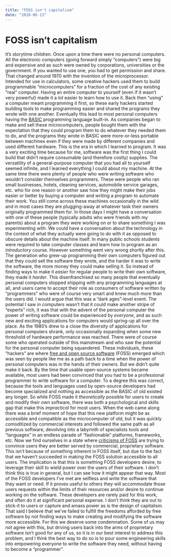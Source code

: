```yaml
---
title: "FOSS isn't capitalism"
date: "2018-06-13"
---
```


<div class="content">
<h1 id="foss-isn-t-capitalism">FOSS isn’t capitalism</h1>
<p>It’s storytime children. Once upon a time there were no personal computers. All the electronic computers (going forward simply “computers”) were big and expensive and as such were owned by corporations, universities or the government. If you wanted to use one, you had to get permission and share. That changed around 1970 with the invention of the microprocessor. Intended for use in calculators, some creative hackers used them to build programmable “microcomputers” for a fraction of the cost of any existing “real” computer. Having an entire computer to yourself (even if it wasn’t very powerful) made it a <em>lot</em> easier to learn how to use it. Back then “using” a computer meant programming it first, so these early hackers started building tools to make programming easier and shared the programs they wrote with one another. Eventually this lead to most personal computers having the <a href="https://en.wikipedia.org/wiki/BASIC" target="_blank">BASIC</a> programming language built-in. As companies began to make and sell these microcomputers, people bought them with the expectation that they could program them to do whatever they needed them to do, and the programs they wrote in BASIC were more-or-less portable between machines even if they were made by different companies and used different hardware. This is the era in which I learned to program. It was a very exciting time because for me, software was the first thing I could build that didn’t require consumable (and therefore costly) supplies. The versatility of a general-purpose computer that you had all to yourself seemed infinite, and I learned everything I could about my machine. At the same time there were plenty of people who were writing software who wouldn’t consider themselves programmers. These were people who ran small businesses, hotels, cleaning services, automobile service garages, etc. who for one reason or another saw how they might make their jobs easier or better by buying a computer and writing a program to automate their work. You still come across these machines occasionally in the wild and in most cases they are plugging-away at whatever task their owners originally programmed them for. In those days I might have a conversation with one of these people (typically adults who were friends with my parents) about a program they were working on or to share something I was experimenting with. We could have a conversation about the technology in the context of what they actually were going to <em>do</em> with it as opposed to obscure details about the machine itself. In many public schools students were required to take computer classes and learn how to program as an <em>introductory</em> course. However something went very wrong shortly after this. The generation who grew-up programming their own computers figured out that they could sell the software they wrote, and the harder it was to write the software, the more money they could make selling it. So instead of finding ways to make it <em>easier</em> for regular people to write their own software, they made it <em>harder</em>. This disenfranchised so many people that eventually personal computers stopped shipping with any programming languages at all, and users came to accept their role as consumers of software written by “programmers” who were of course very smart and knew much more than the users did. I would argue that this was a “dark ages”-level event. The potential I saw in computers wasn’t that it could make another stripe of “experts” rich, it was that with the advent of the personal computer the power of writing software could be experienced by <em>everyone</em>, and as such new and exciting applications for computers would spring-up all over the place. As the 1980’s drew to a close the diversity of applications for personal computers shrank, only occasionally expanding when some new threshold of hardware performance was reached. There were of course some who operated outside of this mainstream and who saw the potential for the personal computer being squandered. These individuals, these “hackers” are where <a href="https://en.wikipedia.org/wiki/Free_and_open-source_software" target="_blank">free and open source software</a> (FOSS) emerged which was seen by people like me as a path back to a time when the power of personal computers was in the hands of their owners. But we didn’t quite make it back. By the time that usable open-source systems became available, most users had been convinced that you had to be a professional programmer to write software for a computer. To a degree this was correct, because the tools and languages used by open-source developers had become specialized and nothing as accessible as the BASIC of old existed any longer. So while FOSS made it <em>theoretically</em> possible for users to create and modify their own software, there was both a psychological and skills gap that make this <em>impractical</em> for most users. When the web came along there was a brief moment of hope that this new platform might be as accessible and compatible as the microcomputer of old, but it was quickly comoditized by commercial interests and followed the same path as all previous software, devolving into a labyrinth of specialists tools and “languages” in an endless parade of “fashionable” platforms, frameworks, etc. Now we find ourselves in a state where <a href="https://medium.com/@cassolotl/on-foss-as-a-capitalism-like-structure-baf89973c6a1" target="_blank">criticisms of FOSS</a> are trying to convince users they are better served by commercial, proprietary software. This isn’t because of something inherent in FOSS itself, but due to the fact that we haven’t succeeded in making the FOSS solution accessible to all users. The implication is that this is something FOSS developers desire, to leverage their skill to wield power over the users of their software. I don’t think this is true in general, but I can see how it might appear that way. Most of the FOSS developers I’ve met are selfless and write the software that they want or need. If it proves useful to others they will accommodate those users requests within the limits of their resources and/or desire to continue working on the software. These developers are rarely paid for this work, and often do it at significant personal expense. I don’t think they are out to stick-it to users or capture and amass power as is the design of capitalism. That said I believe that we’ve failed to fulfill the freedoms afforded by free software by not finding ways to make creating and modifying the software more accessible. For this we deserve some condemnation. Some of us may not agree with this, but driving users back into the arms of proprietary software isn’t good for any of us, so it is in our best interest to address this problem, and I think the best way to do so is to pour some engineering skills into empowering everyone to write the software they need, without having to become a “programmer”.</p>
</div>
